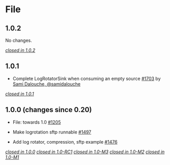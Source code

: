 # File

## 1.0.2

No changes.

[*closed in 1.0.2*](https://github.com/akka/alpakka/issues?q=is%3Aclosed+milestone%3A1.0.2+label%3Ap%3Afile)


## 1.0.1

* Complete LogRotatorSink when consuming an empty source [#1703](https://github.com/akka/alpakka/pull/1703) by [Sami Dalouche, @samidalouche](https://github.com/samidalouche)

[*closed in 1.0.1*](https://github.com/akka/alpakka/issues?q=is%3Aclosed+milestone%3A1.0.1+label%3Ap%3Afile)


## 1.0.0 (changes since 0.20)

* File: towards 1.0 [#1205](https://github.com/akka/alpakka/pull/1205)

* Make logrotation sftp runnable [#1497](https://github.com/akka/alpakka/pull/1497)

* Add log rotator, compression, sftp example [#1476](https://github.com/akka/alpakka/pull/1476)   

[*closed in 1.0.0*](https://github.com/akka/alpakka/issues?q=is%3Aclosed+milestone%3A1.0.0+label%3Ap%3Afile)
[*closed in 1.0-RC1*](https://github.com/akka/alpakka/issues?q=is%3Aclosed+milestone%3A1.0-RC1+label%3Ap%3Afile)
[*closed in 1.0-M3*](https://github.com/akka/alpakka/issues?q=is%3Aclosed+milestone%3A1.0-M3+label%3Ap%3Afile)
[*closed in 1.0-M2*](https://github.com/akka/alpakka/issues?q=is%3Aclosed+milestone%3A1.0-M2+label%3Ap%3Afile)
[*closed in 1.0-M1*](https://github.com/akka/alpakka/issues?q=is%3Aclosed+milestone%3A1.0-M1+label%3Ap%3Afile)
